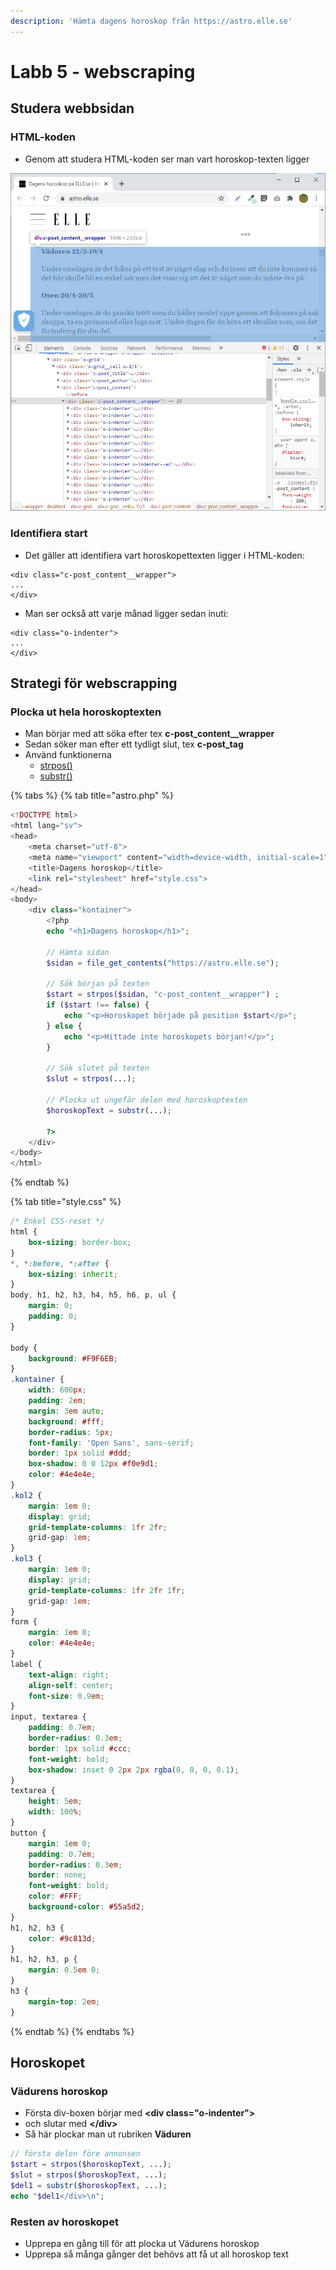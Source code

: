 ```yaml
---
description: 'Hämta dagens horoskop från https://astro.elle.se'
---
```


# Labb 5 - webscraping

## Studera webbsidan

### HTML-koden

* Genom att studera HTML-koden ser man vart horoskop-texten ligger

![HTML-koden som inneh&#xE5;ller horoskoptexten](../.gitbook/assets/image%20%2834%29.png)

### Identifiera start

* Det gäller att identifiera vart horoskopettexten ligger i HTML-koden:

```markup
<div class="c-post_content__wrapper">
...
</div>
```

* Man ser också att varje månad ligger sedan inuti:

```markup
<div class="o-indenter">
...
</div>
```

## Strategi för webscrapping

### Plocka ut hela horoskoptexten

* Man börjar med att söka efter tex **c-post\_content\_\_wrapper**
* Sedan söker man efter ett tydligt slut, tex **c-post\_tag**
* Använd funktionerna
  * [strpos\(\)](https://devdocs.io/php/function.strpos)
  * [substr\(\)](https://devdocs.io/php/function.substr)

{% tabs %}
{% tab title="astro.php" %}
```php
<!DOCTYPE html>
<html lang="sv">
<head>
    <meta charset="utf-8">
    <meta name="viewport" content="width=device-width, initial-scale=1">
    <title>Dagens horoskop</title>
    <link rel="stylesheet" href="style.css">
</head>
<body>
    <div class="kontainer">
        <?php
        echo "<h1>Dagens horoskop</h1>";

        // Hämta sidan
        $sidan = file_get_contents("https://astro.elle.se");

        // Sök början på texten
        $start = strpos($sidan, "c-post_content__wrapper") ;
        if ($start !== false) {
            echo "<p>Horoskopet började på position $start</p>";
        } else {
            echo "<p>Hittade inte horoskopets början!</p>";
        }
        
        // Sök slutet på texten
        $slut = strpos(...);
        
        // Plocka ut ungefär delen med horoskoptexten
        $horoskopText = substr(...);
        
        ?>
    </div>
</body>
</html>
```
{% endtab %}

{% tab title="style.css" %}
```css
/* Enkel CSS-reset */
html {
    box-sizing: border-box;
}
*, *:before, *:after {
    box-sizing: inherit;
}
body, h1, h2, h3, h4, h5, h6, p, ul {
    margin: 0;
    padding: 0;
}

body {
    background: #F9F6EB;
}
.kontainer {
    width: 600px;
    padding: 2em;
    margin: 3em auto;
    background: #fff;
    border-radius: 5px;
    font-family: 'Open Sans', sans-serif;
    border: 1px solid #ddd;
    box-shadow: 0 0 12px #f0e9d1;
    color: #4e4e4e;
}
.kol2 {
    margin: 1em 0;
    display: grid;
    grid-template-columns: 1fr 2fr;
    grid-gap: 1em;
}
.kol3 {
    margin: 1em 0;
    display: grid;
    grid-template-columns: 1fr 2fr 1fr;
    grid-gap: 1em;
}
form {
    margin: 1em 0;
    color: #4e4e4e;
}
label {
    text-align: right;
    align-self: center;
    font-size: 0.9em;
}
input, textarea {
    padding: 0.7em;
    border-radius: 0.3em;
    border: 1px solid #ccc;
    font-weight: bold;
    box-shadow: inset 0 2px 2px rgba(0, 0, 0, 0.1);
}
textarea {
    height: 5em;
    width: 100%;
}
button {
    margin: 1em 0;
    padding: 0.7em;
    border-radius: 0.3em;
    border: none;
    font-weight: bold;
    color: #FFF;
    background-color: #55a5d2;
}
h1, h2, h3 {
    color: #9c813d;
}
h1, h2, h3, p {
    margin: 0.5em 0;
}
h3 {
    margin-top: 2em;
}
```
{% endtab %}
{% endtabs %}

## Horoskopet

### Vädurens horoskop

* Första div-boxen börjar med **&lt;div class="o-indenter"&gt;**
* och slutar med **&lt;/div&gt;**
* Så här plockar man ut rubriken **Väduren**

```php
// första delen före annonsen
$start = strpos($horoskopText, ...);
$slut = strpos($horoskopText, ...);
$del1 = substr($horoskopText, ...);
echo "$del1</div>\n";
```

### Resten av horoskopet

* Upprepa en gång till för att plocka ut Vädurens horoskop
* Upprepa så många gånger det behövs att få ut all horoskop text

